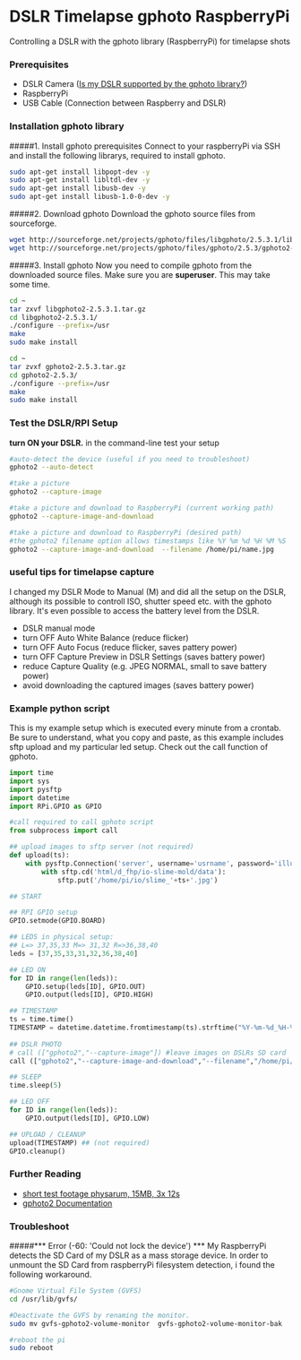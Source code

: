 # DSLR Timelapse gphoto RaspberryPi
Controlling a DSLR with the gphoto library (RaspberryPi) for timelapse shots

### Prerequisites
+ DSLR Camera ([Is my DSLR supported by the gphoto library?](http://gphoto.org/proj/libgphoto2/support.php))
+ RaspberryPi
+ USB Cable (Connection between Raspberry and DSLR)

### Installation gphoto library

#####1. Install gphoto prerequisites
Connect to your raspberryPi via SSH and install the following librarys, required to install gphoto.
```bash
sudo apt-get install libpopt-dev -y
sudo apt-get install libltdl-dev -y
sudo apt-get install libusb-dev -y
sudo apt-get install libusb-1.0-0-dev -y
```

#####2. Download gphoto
Download the gphoto source files from sourceforge.
```bash
wget http://sourceforge.net/projects/gphoto/files/libgphoto/2.5.3.1/libgphoto2-2.5.3.1.tar.gz
wget http://sourceforge.net/projects/gphoto/files/gphoto/2.5.3/gphoto2-2.5.3.tar.gz
```

#####3. Install gphoto
Now you need to compile gphoto from the downloaded source files. Make sure you are **superuser**. This may take some time.

```bash
cd ~
tar zxvf libgphoto2-2.5.3.1.tar.gz
cd libgphoto2-2.5.3.1/
./configure --prefix=/usr
make
sudo make install

cd ~
tar zvxf gphoto2-2.5.3.tar.gz
cd gphoto2-2.5.3/
./configure --prefix=/usr
make
sudo make install
```

### Test the DSLR/RPI Setup
**turn ON your DSLR.** in the command-line test your setup

```bash
#auto-detect the device (useful if you need to troubleshoot)
gphoto2 --auto-detect

#take a picture
gphoto2 --capture-image

#take a picture and download to RaspberryPi (current working path)
gphoto2 --capture-image-and-download 

#take a picture and download to RaspberryPi (desired path)
#the gphoto2 filename option allows timestamps like %Y %m %d %H %M %S
gphoto2 --capture-image-and-download  --filename /home/pi/name.jpg
```
### useful tips for timelapse capture
I changed my DSLR Mode to Manual (M) and did all the setup on the DSLR, although its possible to controll ISO, shutter speed etc. with the gphoto library. It's even possible to access the battery level from the DSLR.

+ DSLR manual mode
+ turn OFF Auto White Balance (reduce flicker)
+ turn OFF Auto Focus (reduce flicker, saves pattery power)
+ turn OFF Capture Preview in DSLR Settings (saves battery power)
+ reduce Capture Quality (e.g. JPEG NORMAL, small to save battery power)
+ avoid downloading the captured images (saves battery power)

### Example python script
This is my example setup which is executed every minute from a crontab. Be sure to understand, what you copy and paste, as this example includes sftp upload and my particular led setup. Check out the call function of gphoto.

```python
import time
import sys
import pysftp
import datetime
import RPi.GPIO as GPIO

#call required to call gphoto script
from subprocess import call

## upload images to sftp server (not required)
def upload(ts):
    with pysftp.Connection('server', username='usrname', password='illuminati') as sftp:
    	with sftp.cd('html/d_fhp/io-slime-mold/data'):
    		sftp.put('/home/pi/io/slime_'+ts+'.jpg')

## START

## RPI GPIO setup
GPIO.setmode(GPIO.BOARD)

## LEDS in physical setup: 
## L=> 37,35,33 M=> 31,32 R=>36,38,40 
leds = [37,35,33,31,32,36,38,40]

## LED ON
for ID in range(len(leds)):
	GPIO.setup(leds[ID], GPIO.OUT)
	GPIO.output(leds[ID], GPIO.HIGH)

## TIMESTAMP
ts = time.time()
TIMESTAMP = datetime.datetime.fromtimestamp(ts).strftime("%Y-%m-%d_%H-%M-%S")
	
## DSLR PHOTO
# call (["gphoto2","--capture-image"]) #leave images on DSLRs SD card
call (["gphoto2","--capture-image-and-download","--filename","/home/pi/io/slime_"+TIMESTAMP+".jpg"])

## SLEEP
time.sleep(5)

## LED OFF
for ID in range(len(leds)):
	GPIO.output(leds[ID], GPIO.LOW)

## UPLOAD / CLEANUP
upload(TIMESTAMP) ## (not required)
GPIO.cleanup()
```

### Further Reading
* [short test footage physarum, 15MB, 3x 12s](http://topada.hercules.uberspace.de/d_fhp/slime-lapse01-720p.mov)
* [gphoto2 Documentation](http://www.gphoto.org/doc/manual/ref-gphoto2-cli.html)


### Troubleshoot
#####*** Error (-60: 'Could not lock the device') ***
My RaspberryPi detects the SD Card of my DSLR as a mass storage device. In order to unmount the SD Card from raspberryPi filesystem detection, i found the following workaround.

```bash
#Gnome Virtual File System (GVFS)
cd /usr/lib/gvfs/

#Deactivate the GVFS by renaming the monitor. 
sudo mv gvfs-gphoto2-volume-monitor  gvfs-gphoto2-volume-monitor-bak

#reboot the pi
sudo reboot
```
